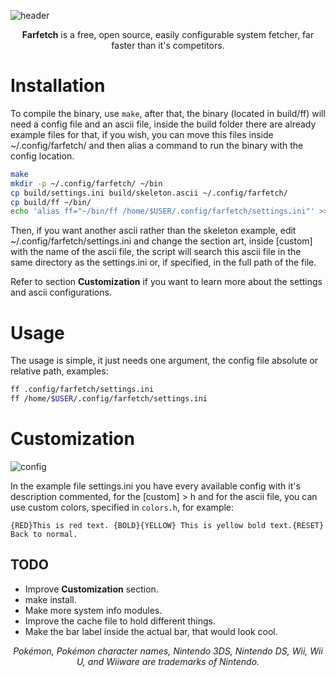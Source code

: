 ![header](https://u.teknik.io/hh5Tl.png)

<div align=center>
	<b>Farfetch</b> is a free, open source, easily configurable system fetcher, far faster than it's competitors.
</div>

# Installation

To compile the binary, use `make`, after that, the binary (located in build/ff) will need a config file and an ascii file, inside the build folder there are already example files for that, if you wish, you can move this files inside ~/.config/farfetch/ and then alias a command to run the binary with the config location.

```bash
make
mkdir -p ~/.config/farfetch/ ~/bin
cp build/settings.ini build/skeleton.ascii ~/.config/farfetch/
cp build/ff ~/bin/
echo 'alias ff="~/bin/ff /home/$USER/.config/farfetch/settings.ini"' >> ~/.bashrc
```

Then, if you want another ascii rather than the skeleton example, edit ~/.config/farfetch/settings.ini and change the section art, inside [custom] with the name of the ascii file, the script will search this ascii file in the same directory as the settings.ini or, if specified, in the full path of the file.

Refer to section **Customization** if you want to learn more about the settings and ascii configurations.

# Usage

The usage is simple, it just needs one argument, the config file absolute or relative path, examples:

```bash
ff .config/farfetch/settings.ini
ff /home/$USER/.config/farfetch/settings.ini
```

# Customization

![config](https://u.teknik.io/q4Sg9.png)

In the example file settings.ini you have every available config with it's description commented, for the [custom] > h and for the ascii file, you can use custom colors, specified in `colors.h`, for example:

```
{RED}This is red text. {BOLD}{YELLOW} This is yellow bold text.{RESET} Back to normal.
```

## TODO

* Improve **Customization** section.
* make install.
* Make more system info modules.
* Improve the cache file to hold different things.
* Make the bar label inside the actual bar, that would look cool.

<div align="center">
	<i>Pokémon, Pokémon character names, Nintendo 3DS, Nintendo DS, Wii, Wii U, and Wiiware are trademarks of Nintendo.</i>
</div>